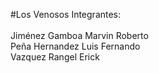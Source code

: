 #Los Venosos
Integrantes:<br><br>
Jiménez Gamboa Marvin Roberto<br>
Peña Hernandez Luis Fernando<br>
Vazquez Rangel  Erick<br>
